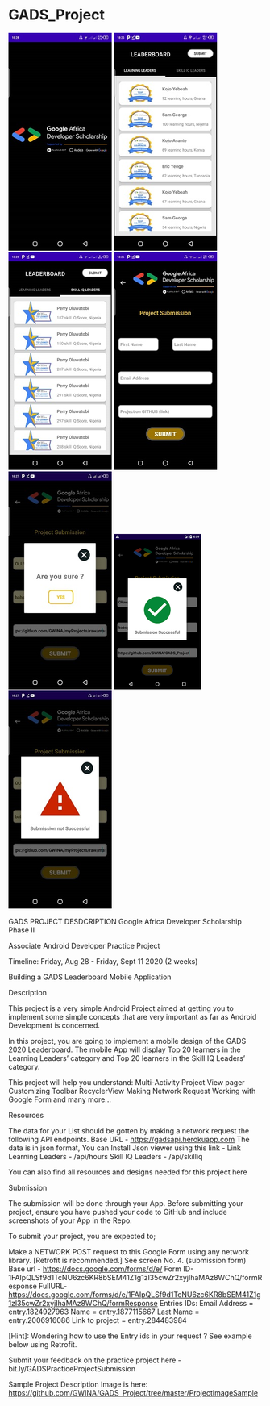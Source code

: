 # GADS_Project

![Image of Splash Screen](https://github.com/GWINA/GADS_Project/blob/master/MyOwnImage/splash_screen.jpeg)
![Image of Learning Leaders](https://github.com/GWINA/GADS_Project/blob/master/MyOwnImage/learning_leaders_activity.jpeg)
![Image of Skill IQ Leaders](https://github.com/GWINA/GADS_Project/blob/master/MyOwnImage/skill_iq_activity.jpeg)
![Image of Submission_Activity](https://github.com/GWINA/GADS_Project/blob/master/MyOwnImage/submission_activity.jpeg)
![Image of Confirm Submission](https://github.com/GWINA/GADS_Project/blob/master/MyOwnImage/submission_confirm.jpeg)
![Image of Success Submission](https://github.com/GWINA/GADS_Project/blob/master/MyOwnImage/submission_success.png)
![Image of Failure Submission](https://github.com/GWINA/GADS_Project/blob/master/MyOwnImage/submission_not_success.jpeg)


GADS PROJECT DESDCRIPTION
Google Africa Developer Scholarship Phase II

Associate Android Developer Practice Project

Timeline: Friday, Aug 28 - Friday, Sept 11 2020 (2 weeks)

Building a GADS Leaderboard Mobile Application

Description

This project is a very simple Android Project aimed at getting you to implement some simple concepts that are very important as far as Android Development is concerned.

In this project, you are going to implement a mobile design of the GADS 2020 Leaderboard. The mobile App will display Top 20 learners in the Learning Leaders’ category and Top 20 learners in the Skill IQ Leaders’ category.

This project will help you understand: Multi-Activity Project View pager Customizing Toolbar RecyclerView Making Network Request Working with Google Form and many more...

Resources

The data for your List should be gotten by making a network request the following API endpoints. Base URL - https://gadsapi.herokuapp.com The data is in json format, You can Install Json viewer using this link - Link Learning Leaders - /api/hours Skill IQ Leaders - /api/skilliq

You can also find all resources and designs needed for this project here

Submission

The submission will be done through your App. Before submitting your project, ensure you have pushed your code to GitHub and include screenshots of your App in the Repo.

To submit your project, you are expected to;

Make a NETWORK POST request to this Google Form using any network library. [Retrofit is recommended.] See screen No. 4. (submission form) Base url - https://docs.google.com/forms/d/e/ Form ID-1FAIpQLSf9d1TcNU6zc6KR8bSEM41Z1g1zl35cwZr2xyjIhaMAz8WChQ/formResponse FullURL- https://docs.google.com/forms/d/e/1FAIpQLSf9d1TcNU6zc6KR8bSEM41Z1g1zl35cwZr2xyjIhaMAz8WChQ/formResponse Entries IDs: Email Address = entry.1824927963 Name = entry.1877115667 Last Name = entry.2006916086 Link to project = entry.284483984

[Hint]: Wondering how to use the Entry ids in your request ? See example below using Retrofit.

Submit your feedback on the practice project here - bit.ly/GADSPracticeProjectSubmission

Sample Project Description Image is here:  https://github.com/GWINA/GADS_Project/tree/master/ProjectImageSample
